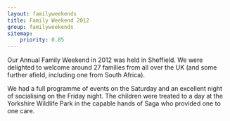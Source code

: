 ```yaml
---
layout: familyweekends
title: Family Weekend 2012
group: familyweekends
sitemap:
    priority: 0.85
---
```


Our Annual Family Weekend in 2012 was held in Sheffield. We were delighted to welcome around 27 families from all over the UK (and some further afield, including one from South Africa).
 
We had a full programme of events on the Saturday and an excellent night of socialising on the Friday night. The children were treated to a day at the Yorkshire Wildlife Park in the capable hands of Saga who provided one to one care.